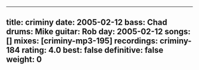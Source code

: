 
---
title: criminy
date: 2005-02-12
bass:	Chad
drums:	Mike
guitar:	Rob
day: 2005-02-12
songs: []
mixes: [criminy-mp3-195]
recordings: criminy-184
rating: 4.0
best: false
definitive: false
weight: 0
---
